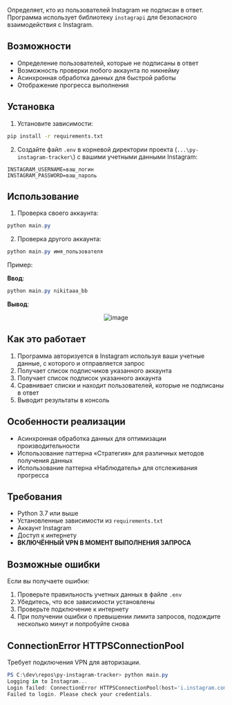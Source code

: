 Определяет, кто из пользователей Instagram не подписан в ответ. Программа использует библиотеку `instagrapi` для безопасного взаимодействия с Instagram.

## Возможности

- Определение пользователей, которые не подписаны в ответ
- Возможность проверки любого аккаунта по никнейму
- Асинхронная обработка данных для быстрой работы
- Отображение прогресса выполнения

## Установка

1. Установите зависимости:
```bash
pip install -r requirements.txt
```

2. Создайте файл `.env` в корневой директории проекта (`...\py-instagram-tracker\`) с вашими учетными данными Instagram:
```
INSTAGRAM_USERNAME=ваш_логин
INSTAGRAM_PASSWORD=ваш_пароль
```

## Использование

1. Проверка своего аккаунта:
```powershell
python main.py
```

2. Проверка другого аккаунта:
```powershell
python main.py имя_пользователя
```

Пример:

**Ввод**:
```powershell
python main.py nikitaaa_bb
```

**Вывод**:
<div align="center">
  <img src="https://github.com/user-attachments/assets/a30f3d2a-92b8-4ae3-aebe-874fce8293c9" alt="image"> 
</div> 


## Как это работает

1. Программа авторизуется в Instagram используя ваши учетные данные, с которого и отправляется запрос
2. Получает список подписчиков указанного аккаунта
3. Получает список подписок указанного аккаунта
4. Сравнивает списки и находит пользователей, которые не подписаны в ответ
5. Выводит результаты в консоль

## Особенности реализации

- Асинхронная обработка данных для оптимизации производительности 
- Использование паттерна «Стратегия» для различных методов получения данных
- Использование паттерна «Наблюдатель» для отслеживания прогресса

## Требования

- Python 3.7 или выше
- Установленные зависимости из `requirements.txt`
- Аккаунт Instagram
- Доступ к интернету
- **ВКЛЮЧЁННЫЙ VPN В МОМЕНТ ВЫПОЛНЕНИЯ ЗАПРОСА**

## Возможные ошибки

Если вы получаете ошибки:
1. Проверьте правильность учетных данных в файле `.env`
2. Убедитесь, что все зависимости установлены
3. Проверьте подключение к интернету
4. При получении ошибки о превышении лимита запросов, подождите несколько минут и попробуйте снова 

## ConnectionError HTTPSConnectionPool
Требует подключения VPN для авторизации.
```powershell
PS C:\dev\repos\py-instagram-tracker> python main.py
Logging in to Instagram...
Login failed: ConnectionError HTTPSConnectionPool(host='i.instagram.com', port=443): Max retries exceeded with url: /api/v1/launcher/sync/ (Caused by ReadTimeoutError("HTTPSConnectionPool(host='i.instagram.com', port=443): Read timed out. (read timeout=None)"))
Failed to login. Please check your credentials.
```
